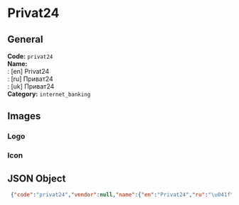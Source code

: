 # Privat24 
## General 
**Code:** `privat24`  
**Name:**  
:	[en] Privat24  
:	[ru] Приват24  
:	[uk] Приват24  
**Category:** `internet_banking`  
## Images 
### Logo 
### Icon 
## JSON Object 
```json
 {"code":"privat24","vendor":null,"name":{"en":"Privat24","ru":"\u041f\u0440\u0438\u0432\u0430\u044224","uk":"\u041f\u0440\u0438\u0432\u0430\u044224"},"description":null,"countries":null,"category":"internet_banking"}```  
